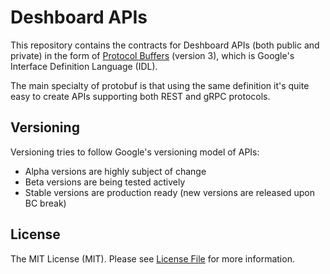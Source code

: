 # Deshboard APIs

This repository contains the contracts for Deshboard APIs (both public and private) in the form of
[Protocol Buffers](https://developers.google.com/protocol-buffers/) (version 3),
which is Google's Interface Definition Language (IDL).

The main specialty of protobuf is that using the same definition
it's quite easy to create APIs supporting both REST and gRPC protocols.


## Versioning

Versioning tries to follow Google's versioning model of APIs:

- Alpha versions are highly subject of change
- Beta versions are being tested actively
- Stable versions are production ready (new versions are released upon BC break)


## License

The MIT License (MIT). Please see [License File](LICENSE) for more information.
